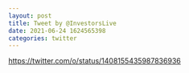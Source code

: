 ```yaml
--- 
layout: post 
title: Tweet by @InvestorsLive 
date: 2021-06-24 1624565398 
categories: twitter 
--- 
```

https://twitter.com/o/status/1408155435987836936